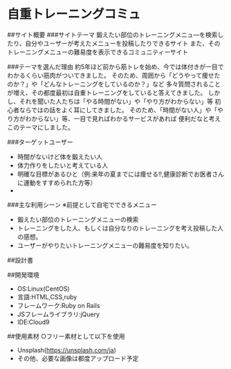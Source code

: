 # 自重トレーニングコミュ

##サイト概要
###サイトテーマ
鍛えたい部位のトレーニングメニュ―を検索したり、自分やユーザーが考えたメニューを投稿したりできるサイト
また、そのトレーニングメニューの難易度を表示できるコミュニティーサイト

###テーマを選んだ理由
約5年ほど前から筋トレを始め、今では体付きが一目でわかるくらい筋肉がついてきました。
そのため、周囲から「どうやって痩せたのか？」や「どんなトレーニングをしているのか？」など
多々質問されることが増え、その都度最初は自重トレーニングをしていると答えてきました。
しかし、それを聞いた人たちは「やる時間がない」や「やり方がわからない」等
初心者ならではの話をよく耳にしてきました。
そのため、「時間がない人」や「やり方がわからない」等、一目で見ればわかるサービスがあれば
便利だなと考えこのテーマにしました。

###ターゲットユーザー
- 時間がないけど体を鍛えたい人
- 体力作りをしたいと考えている人
- 明確な目標があるひと（例:来年の夏までには痩せる‼,健康診断でお医者さんに運動をすすめられた方等）
- 

###主な利用シーン
※前提として自宅でできるメニュー
- 鍛えたい部位のトレーニングメニューの検索
- トレーニングをした人、もしくは自分なりのトレーニングを考え投稿した人の感想。
- ユーザーがやりたいトレーニングメニューの難易度を知りたい。

##設計書

##開発環境
- OS:Linux(CentOS)
- 言語:HTML,CSS,ruby
- フレームワーク:Ruby on Rails
- JSフレームライブラリ:jQuery
- IDE:Cloud9

##使用素材
○フリー素材として以下を使用
- Unsplash(https://unsplash.com/ja) 
- その他、必要な画像は都度アップロード予定